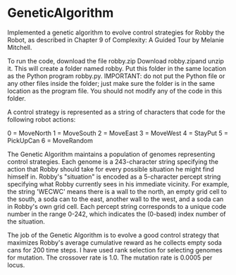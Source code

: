 # GeneticAlgorithm
Implemented a genetic algorithm to evolve control strategies for Robby the Robot, as described in Chapter 9 of Complexity: A Guided Tour by Melanie Mitchell. 

To run the code, download the file robby.zip Download robby.zipand unzip it. This will create a folder named robby. Put this folder in the same location as the Python program robby.py. IMPORTANT: do not put the Python file or any other files inside the folder; just make sure the folder is in the same location as the program file. You should not modify any of the code in this folder. 

A control strategy is represented as a string of characters that code for the following robot actions:

0 = MoveNorth
1 = MoveSouth
2 = MoveEast
3 = MoveWest
4 = StayPut
5 = PickUpCan
6 = MoveRandom

The Genetic Algorithm maintains a population of genomes representing control strategies. Each genome is a 243-character string specifying the action that Robby should take for every possible situation he might find himself in. Robby's "situation" is encoded as a 5-character percept string specifying what Robby currently sees in his immediate vicinity. For example, the string 'WECWC' means there is a wall to the north, an empty grid cell to the south, a soda can to the east, another wall to the west, and a soda can in Robby's own grid cell. Each percept string corresponds to a unique code number in the range 0-242, which indicates the (0-based) index number of the situation. 

The job of the Genetic Algorithm is to evolve a good control strategy that maximizes Robby's average cumulative reward as he collects empty soda cans for 200 time steps. I have used rank selection for selecting genomes for mutation. The crossover rate is 1.0. The mutation rate is 0.0005 per locus. 
